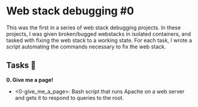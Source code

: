 # Web stack debugging #0

This was the first in a series of web stack debugging projects. In these projects, I was given broken/bugged webstacks in isolated containers, and tasked with fixing the web stack to a working state. For each task, I wrote a script automating the commands necessary to fix the web stack.

## Tasks 📃
 **0. Give me a page!**
 - <0-give_me_a_page>: Bash script that runs Apache on a web server and gets it to respond to queries to the root.
